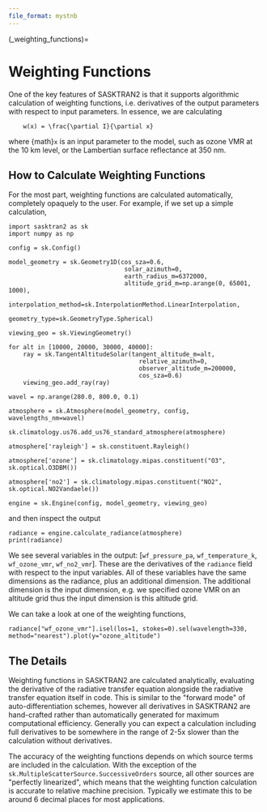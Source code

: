 ```yaml
---
file_format: mystnb
---
```


(_weighting_functions)=
# Weighting Functions

One of the key features of SASKTRAN2 is that it supports algorithmic calculation of weighting functions,
i.e. derivatives of the output parameters with respect to input parameters.  In essence, we are calculating

```{math}
    w(x) = \frac{\partial I}{\partial x}
```

where {math}`x` is an input parameter to the model, such as ozone VMR at the 10 km level, or the Lambertian
surface reflectance at 350 nm.

## How to Calculate Weighting Functions
For the most part, weighting functions are calculated automatically, completely opaquely to the user.
For example, if we set up a simple calculation,

```{code-cell} ipython3
import sasktran2 as sk
import numpy as np

config = sk.Config()

model_geometry = sk.Geometry1D(cos_sza=0.6,
                                solar_azimuth=0,
                                earth_radius_m=6372000,
                                altitude_grid_m=np.arange(0, 65001, 1000),
                                interpolation_method=sk.InterpolationMethod.LinearInterpolation,
                                geometry_type=sk.GeometryType.Spherical)

viewing_geo = sk.ViewingGeometry()

for alt in [10000, 20000, 30000, 40000]:
    ray = sk.TangentAltitudeSolar(tangent_altitude_m=alt,
                                    relative_azimuth=0,
                                    observer_altitude_m=200000,
                                    cos_sza=0.6)
    viewing_geo.add_ray(ray)

wavel = np.arange(280.0, 800.0, 0.1)

atmosphere = sk.Atmosphere(model_geometry, config, wavelengths_nm=wavel)

sk.climatology.us76.add_us76_standard_atmosphere(atmosphere)

atmosphere['rayleigh'] = sk.constituent.Rayleigh()

atmosphere['ozone'] = sk.climatology.mipas.constituent("O3", sk.optical.O3DBM())

atmosphere['no2'] = sk.climatology.mipas.constituent("NO2", sk.optical.NO2Vandaele())

engine = sk.Engine(config, model_geometry, viewing_geo)
```

and then inspect the output

```{code-cell} ipython3
radiance = engine.calculate_radiance(atmosphere)
print(radiance)
```

We see several variables in the output: [`wf_pressure_pa`, `wf_temperature_k`, `wf_ozone_vmr`, `wf_no2_vmr`].
These are the derivatives of the `radiance` field with respect to the input variables.
All of these variables have the same dimensions as the radiance, plus an additional dimension.  The additional
dimension is the input dimension, e.g. we specified ozone VMR on an altitude grid thus the input dimension is
this altitude grid.

We can take a look at one of the weighting functions,

```{code-cell} ipython3
radiance["wf_ozone_vmr"].isel(los=1, stokes=0).sel(wavelength=330, method="nearest").plot(y="ozone_altitude")
```

## The Details

Weighting functions in SASKTRAN2 are calculated analytically, evaluating the derivative of the radiative
transfer equation alongside the radiative transfer equation itself in code.  This is similar to the
"forward mode" of auto-differentiation schemes, however all derivatives in SASKTRAN2 are hand-crafted
rather than automatically generated for maximum computational efficiency.  Generally you can expect a
calculation including full derivatives to be somewhere in the range of 2-5x slower than the calculation
without derivatives.

The accuracy of the weighting functions depends on which source terms are included in the calculation.
With the exception of the `sk.MultipleScatterSource.SuccessiveOrders` source, all other sources are
"perfectly linearized", which means that the weighting function calculation is accurate to relative machine
precision.  Typically we estimate this to be around 6 decimal places for most applications.
